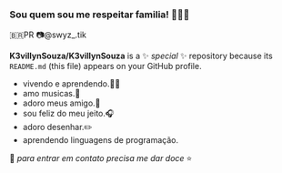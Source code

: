 ### Sou quem sou me respeitar familia! 💙🎵🐚

🇧🇷PR
📷@swyz_.tik

**K3villynSouza/K3villynSouza** is a ✨ _special_ ✨ repository because its `README.md` (this file) appears on your GitHub profile.

- vivendo e aprendendo.👩‍🎓
- amo musicas.🎵
- adoro meus amigo.📱
- sou feliz do meu jeito.🎧
- adoro desenhar.✏️
- aprendendo linguagens de programação.

🌠 _para entrar em contato precisa me dar doce_ ⭐
